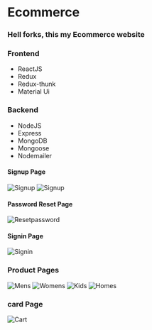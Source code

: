 # Ecommerce

### Hell forks, this my Ecommerce website

### Frontend
- ReactJS
- Redux
- Redux-thunk
- Material Ui

### Backend
- NodeJS
- Express
- MongoDB
- Mongoose
- Nodemailer

#### Signup Page
![Signup](https://user-images.githubusercontent.com/100896129/206903869-70c8892b-8954-4ed5-84be-db66c19fb9bc.png)
![Signup](https://user-images.githubusercontent.com/100896129/206903880-d932f406-4601-4da3-96ca-ec571a3e6b88.png)
#### Password Reset Page
![Resetpassword](https://user-images.githubusercontent.com/100896129/206903875-ea8f2f88-1a09-4ec7-8c62-3cbd0b3d88dc.png)
#### Signin Page
![Signin](https://user-images.githubusercontent.com/100896129/206903861-b3e90f2f-f6c1-4f87-b2f9-1ea74f3d23ea.png)


### Product Pages
![Mens](https://user-images.githubusercontent.com/100896129/206903606-9d0ed578-cdca-4ae9-b8ab-04d679c36100.png)
![Womens](https://user-images.githubusercontent.com/100896129/206903721-d09db061-7240-44dd-803d-b2603266096a.png)
![Kids](https://user-images.githubusercontent.com/100896129/206903776-3caad2db-03f0-4859-b12f-60ff7a27fecb.png)
![Homes](https://user-images.githubusercontent.com/100896129/206903460-5fdc6f89-c74e-4818-9762-3a61245721a6.png)

### card Page
![Cart](https://user-images.githubusercontent.com/100896129/206903895-f188b57f-6f9e-4e54-8a04-c513ef946375.png)



